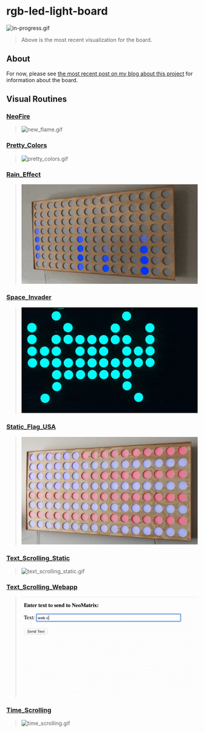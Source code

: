 # rgb-led-light-board

![in-progress.gif](in-progress.gif)
> Above is the most recent visualization for the board.

## About

For now, please see [the most recent post on my blog about this project](https://github.com/ckuzma/blog/blob/master/posts/2020/2020-02-09-rgb-wall-display-board-part-2.md) for information about the board.

## Visual Routines

### [NeoFire](https://github.com/ckuzma/NeoFire)

> ![new_flame.gif](https://github.com/ckuzma/NeoFire/raw/master/new_fire.gif)

### [Pretty_Colors](Arduino/Pretty_Colors)

>![pretty_colors.gif](Arduino/Pretty_Colors/pretty_colors.gif)

### [Rain_Effect](Arduino/Rain_Effect)

>![rain_effect.gif](Arduino/Rain_Effect/rain_effect.gif)

### [Space_Invader](Arduino/Space_Invader)

>![space_invader.gif](Arduino/Space_Invader/space_invader.gif)

### [Static_Flag_USA](Arduino/Static_Flag_USA)

>![static_flag_usa.jpg](Arduino/Static_Flag_USA/static_flag_usa.jpg)

### [Text_Scrolling_Static](Arduino/Text_Scrolling_Static)

>![text_scrolling_static.gif](Arduino/Text_Scrolling_Static/text_scrolling_static.gif)

### [Text_Scrolling_Webapp](Arduino/Text_Scrolling_Webapp)

>![text_scrolling_webapp.gif](Arduino/Text_Scrolling_Webapp/text_scrolling_webapp.gif)

### [Time_Scrolling](Arduino/Time_Scrolling)

>![time_scrolling.gif](in-progress.gif)

